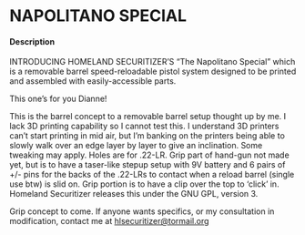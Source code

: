 # NAPOLITANO SPECIAL 

#### Description

INTRODUCING HOMELAND SECURITIZER’S “The Napolitano Special” which is a removable barrel speed-reloadable pistol system designed to be printed and assembled with easily-accessible parts.

This one’s for you Dianne!

This is the barrel concept to a removable barrel setup thought up by me. I lack 3D printing capability so I cannot test this. I understand 3D printers can’t start printing in mid air, but I’m banking on the printers being able to slowly walk over an edge layer by layer to give an inclination. Some tweaking may apply. Holes are for .22-LR. Grip part of hand-gun not made yet, but is to have a taser-like stepup setup with 9V battery and 6 pairs of +/- pins for the backs of the .22-LRs to contact when a reload barrel (single use btw) is slid on. Grip portion is to have a clip over the top to ‘click’ in. Homeland Securitizer releases this under the GNU GPL, version 3.

Grip concept to come. If anyone wants specifics, or my consultation in modification, contact me at hlsecuritizer@tormail.org
